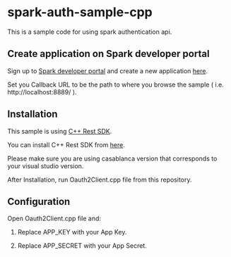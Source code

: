 # spark-auth-sample-cpp

This is a sample code for using spark authentication api.

## Create application on Spark developer portal

Sign up to [Spark developer portal](https://spark.autodesk.com/developers/) and create a new application [here](https://spark.autodesk.com/developers/getStarted).

Set you Callback URL to be the path to where you browse the sample ( i.e. http://localhost:8889/ ).

## Installation

This sample is using [C++ Rest SDK](https://casablanca.codeplex.com/).

You can install C++ Rest SDK from [here](https://casablanca.codeplex.com/wikipage?title=Using%20NuGet%20to%20add%20the%20C%2b%2b%20REST%20SDK%20to%20a%20VS%20project&referringTitle=Documentation).

Please make sure you are using casablanca version that corresponds to your visual studio version.

After Installation, run Oauth2Client.cpp file from this repository.

## Configuration

Open Oauth2Client.cpp file and:

 1. Replace APP_KEY with your App Key.

 2. Replace APP_SECRET with your App Secret.


